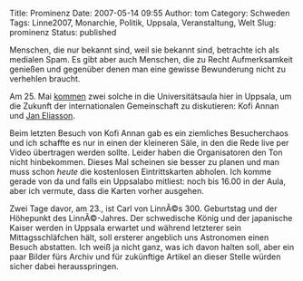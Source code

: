Title: Prominenz
Date: 2007-05-14 09:55
Author: tom
Category: Schweden
Tags: Linne2007, Monarchie, Politik, Uppsala, Veranstaltung, Welt
Slug: prominenz
Status: published

Menschen, die nur bekannt sind, weil sie bekannt sind, betrachte ich als
medialen Spam. Es gibt aber auch Menschen, die zu Recht Aufmerksamkeit
genießen und gegenüber denen man eine gewisse Bewunderung nicht zu
verhehlen braucht.

Am 25. Mai
[kommen](http://info.uu.se/press.nsf/pm/kofi.annan.idEAF.html) zwei
solche in die Universitätsaula hier in Uppsala, um die Zukunft der
internationalen Gemeinschaft zu diskutieren: Kofi Annan und [Jan
Eliasson](http://de.wikipedia.org/wiki/Jan_Eliasson).

Beim letzten Besuch von Kofi Annan gab es ein ziemliches Besucherchaos
und ich schaffte es nur in einen der kleineren Säle, in den die Rede
live per Video übertragen werden sollte. Leider haben die Organisatoren
den Ton nicht hinbekommen. Dieses Mal scheinen sie besser zu planen und
man muss schon *heute* die kostenlosen Eintrittskarten abholen. Ich
komme gerade von da und falls ein Uppsalabo mitliest: noch bis 16.00 in
der Aula, aber ich vermute, dass die Karten vorher ausgehen.

Zwei Tage davor, am 23., ist Carl von LinnÃ©s 300. Geburtstag und der
Höhepunkt des LinnÃ©-Jahres. Der schwedische König und der japanische
Kaiser werden in Uppsala erwartet und während letzterer sein
Mittagsschläfchen hält, soll ersterer angeblich uns Astronomen einen
Besuch abstatten. Ich weiß ja nicht ganz, was ich davon halten soll,
aber ein paar Bilder fürs Archiv und für zukünftige Artikel an dieser
Stelle würden sicher dabei herausspringen.

